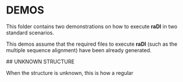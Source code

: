 # DEMOS

This folder contains two demonstrations on how to execute **raDI** in two standard scenarios.

This demos assume that the required files to execute **raDI** (such as the multiple sequence alignment)
have been already generated.

## UNKNOWN STRUCTURE

When the structure is unknown, this is how a regular
